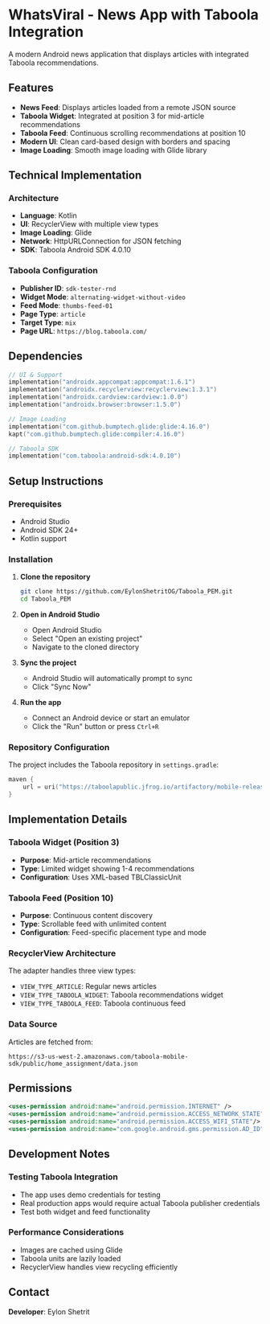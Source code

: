 # WhatsViral - News App with Taboola Integration

A modern Android news application that displays articles with integrated Taboola recommendations.

## Features

- **News Feed**: Displays articles loaded from a remote JSON source
- **Taboola Widget**: Integrated at position 3 for mid-article recommendations
- **Taboola Feed**: Continuous scrolling recommendations at position 10
- **Modern UI**: Clean card-based design with borders and spacing
- **Image Loading**: Smooth image loading with Glide library



## Technical Implementation

### Architecture
- **Language**: Kotlin
- **UI**: RecyclerView with multiple view types
- **Image Loading**: Glide
- **Network**: HttpURLConnection for JSON fetching
- **SDK**: Taboola Android SDK 4.0.10

### Taboola Configuration
- **Publisher ID**: `sdk-tester-rnd`
- **Widget Mode**: `alternating-widget-without-video`
- **Feed Mode**: `thumbs-feed-01`
- **Page Type**: `article`
- **Target Type**: `mix`
- **Page URL**: `https://blog.taboola.com/`



## Dependencies

```kotlin
// UI & Support
implementation("androidx.appcompat:appcompat:1.6.1")
implementation("androidx.recyclerview:recyclerview:1.3.1")
implementation("androidx.cardview:cardview:1.0.0")
implementation("androidx.browser:browser:1.5.0")

// Image Loading
implementation("com.github.bumptech.glide:glide:4.16.0")
kapt("com.github.bumptech.glide:compiler:4.16.0")

// Taboola SDK
implementation("com.taboola:android-sdk:4.0.10")
```

## Setup Instructions

### Prerequisites
- Android Studio
- Android SDK 24+
- Kotlin support

### Installation
1. **Clone the repository**
   ```bash
   git clone https://github.com/EylonShetritOG/Taboola_PEM.git
   cd Taboola_PEM
   ```

2. **Open in Android Studio**
    - Open Android Studio
    - Select "Open an existing project"
    - Navigate to the cloned directory

3. **Sync the project**
    - Android Studio will automatically prompt to sync
    - Click "Sync Now"

4. **Run the app**
    - Connect an Android device or start an emulator
    - Click the "Run" button or press `Ctrl+R`

### Repository Configuration
The project includes the Taboola repository in `settings.gradle`:
```kotlin
maven { 
    url = uri("https://taboolapublic.jfrog.io/artifactory/mobile-release")
}
```

## Implementation Details

### Taboola Widget (Position 3)
- **Purpose**: Mid-article recommendations
- **Type**: Limited widget showing 1-4 recommendations
- **Configuration**: Uses XML-based TBLClassicUnit

### Taboola Feed (Position 10)
- **Purpose**: Continuous content discovery
- **Type**: Scrollable feed with unlimited content
- **Configuration**: Feed-specific placement type and mode

### RecyclerView Architecture
The adapter handles three view types:
- `VIEW_TYPE_ARTICLE`: Regular news articles
- `VIEW_TYPE_TABOOLA_WIDGET`: Taboola recommendations widget
- `VIEW_TYPE_TABOOLA_FEED`: Taboola continuous feed

### Data Source
Articles are fetched from:
```
https://s3-us-west-2.amazonaws.com/taboola-mobile-sdk/public/home_assignment/data.json
```

## Permissions

```xml
<uses-permission android:name="android.permission.INTERNET" />
<uses-permission android:name="android.permission.ACCESS_NETWORK_STATE"/>
<uses-permission android:name="android.permission.ACCESS_WIFI_STATE"/>
<uses-permission android:name="com.google.android.gms.permission.AD_ID"/>
```


## Development Notes

### Testing Taboola Integration
- The app uses demo credentials for testing
- Real production apps would require actual Taboola publisher credentials
- Test both widget and feed functionality

### Performance Considerations
- Images are cached using Glide
- Taboola units are lazily loaded
- RecyclerView handles view recycling efficiently





## Contact

**Developer**: Eylon Shetrit  




